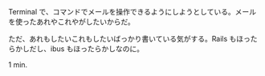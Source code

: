 Terminal で、コマンドでメールを操作できるようにしようとしている。メールを使ったあれやこれやがしたいからだ。

ただ、あれもしたいこれもしたいばっかり書いている気がする。Rails もほったらかしだし、ibus もほったらかしなのに。

1 min.
